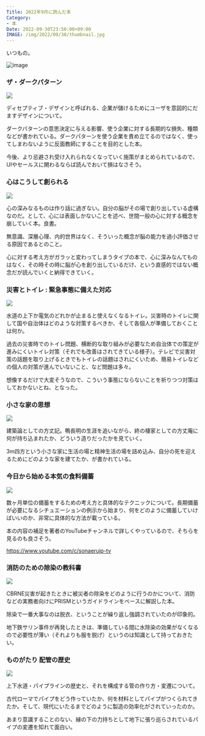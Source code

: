 ```yaml
---
Title: 2022年9月に読んだ本
Category:
- 本
Date: 2022-09-30T23:50:00+09:00
IMAGE: /img/2022/09/30/thumbnail.jpg
---
```


いつもの。


![image](/img/2022/09/30/thumbnail.jpg)



### ザ・ダークパターン

<a href="https://www.amazon.co.jp/%E3%82%B6%E3%83%BB%E3%83%80%E3%83%BC%E3%82%AF%E3%83%91%E3%82%BF%E3%83%BC%E3%83%B3-%E3%83%A6%E3%83%BC%E3%82%B6%E3%83%BC%E3%81%AE%E5%BF%83%E3%82%84%E8%A1%8C%E5%8B%95%E3%82%92%E3%81%82%E3%81%96%E3%82%80%E3%81%8F%E3%83%87%E3%82%B6%E3%82%A4%E3%83%B3-%E4%BB%B2%E9%87%8E-%E4%BD%91%E5%B8%8C-ebook/dp/B0B5X6WHDB?__mk_ja_JP=%E3%82%AB%E3%82%BF%E3%82%AB%E3%83%8A&crid=1VY8I3WWU82JM&keywords=%E3%82%B6%E3%83%BB%E3%83%80%E3%83%BC%E3%82%AF%E3%83%91%E3%82%BF%E3%83%BC%E3%83%B3&qid=1664016374&s=books&sprefix=%2Cstripbooks%2C533&sr=1-1&linkCode=li3&tag=ab1025-22&linkId=202d4cc497e87fc53c82431d890abe90&language=ja_JP&ref_=as_li_ss_il" target="_blank"><img border="0" src="//ws-fe.amazon-adsystem.com/widgets/q?_encoding=UTF8&ASIN=B0B5X6WHDB&Format=_SL250_&ID=AsinImage&MarketPlace=JP&ServiceVersion=20070822&WS=1&tag=ab1025-22&language=ja_JP" ></a><img src="https://ir-jp.amazon-adsystem.com/e/ir?t=ab1025-22&language=ja_JP&l=li3&o=9&a=B0B5X6WHDB" width="1" height="1" border="0" alt="" style="border:none !important; margin:0px !important;" />

ディセプティブ・デザインと呼ばれる、企業が儲けるためにユーザを意図的にだますデザインについて。

ダークパターンの意思決定に与える影響、使う企業に対する長期的な損失、種類などが書かれている。ダークパターンを使う企業を責め立てるのではなく、使ってしまわないように反面教師にすることを目的とした本。

今後、より忌避され受け入れられなくなっていく施策がまとめられているので、UIやセールスに関わるならば読んでおいて損はなさそう。


### 心はこうして創られる

<a href="https://www.amazon.co.jp/%E5%BF%83%E3%81%AF%E3%81%93%E3%81%86%E3%81%97%E3%81%A6%E5%89%B5%E3%82%89%E3%82%8C%E3%82%8B-%E3%80%8C%E5%8D%B3%E8%88%88%E3%81%99%E3%82%8B%E8%84%B3%E3%80%8D%E3%81%AE%E5%BF%83%E7%90%86%E5%AD%A6-%E8%AC%9B%E8%AB%87%E7%A4%BE%E9%81%B8%E6%9B%B8%E3%83%A1%E3%83%81%E3%82%A8-%E3%83%8B%E3%83%83%E3%82%AF%E3%83%BB%E3%83%81%E3%82%A7%E3%82%A4%E3%82%BF%E3%83%BC-ebook/dp/B0B5QNGCHM?crid=Q1SM6QOFNOF6&keywords=%E5%BF%83%E3%81%AF%E3%81%93%E3%81%86%E3%81%97%E3%81%A6%E5%89%B5%E3%82%89%E3%82%8C%E3%82%8B&qid=1664016395&s=books&sprefix=%E5%BF%83%E3%81%AF%E3%81%93%E3%81%86%E3%81%97%E3%81%A6%E5%89%B5%E3%82%89%E3%82%8C%E3%82%8B%2Cstripbooks%2C170&sr=1-1&linkCode=li3&tag=ab1025-22&linkId=2c5183534417acd96932d852a9d30aa7&language=ja_JP&ref_=as_li_ss_il" target="_blank"><img border="0" src="//ws-fe.amazon-adsystem.com/widgets/q?_encoding=UTF8&ASIN=B0B5QNGCHM&Format=_SL250_&ID=AsinImage&MarketPlace=JP&ServiceVersion=20070822&WS=1&tag=ab1025-22&language=ja_JP" ></a><img src="https://ir-jp.amazon-adsystem.com/e/ir?t=ab1025-22&language=ja_JP&l=li3&o=9&a=B0B5QNGCHM" width="1" height="1" border="0" alt="" style="border:none !important; margin:0px !important;" />

心の深みなるものは作り話に過ぎない。自分の脳がその場で創り出している虚構なのだ。として、心には表面しかないことを述べ、世間一般の心に対する概念を崩していく本。良書。

無意識、深層心理、内的世界はなく、そういった概念が脳の能力を過小評価させる原因であるとのこと。

心に対する考え方がガラッと変わってしまうタイプの本で、心に深みなんてものはなく、その時その時に脳が心を創り出しているだけ、という直感的ではない概念だが読んでいくと納得できていく。


### 災害とトイレ : 緊急事態に備えた対応

<a href="https://www.amazon.co.jp/%E7%81%BD%E5%AE%B3%E3%81%A8%E3%83%88%E3%82%A4%E3%83%AC-%E7%B7%8A%E6%80%A5%E4%BA%8B%E6%85%8B%E3%81%AB%E5%82%99%E3%81%88%E3%81%9F%E5%AF%BE%E5%BF%9C-%E9%80%B2%E5%8C%96%E3%81%99%E3%82%8B%E3%83%88%E3%82%A4%E3%83%AC-%E6%97%A5%E6%9C%AC%E3%83%88%E3%82%A4%E3%83%AC%E5%8D%94%E4%BC%9A/dp/4760154663?__mk_ja_JP=%E3%82%AB%E3%82%BF%E3%82%AB%E3%83%8A&crid=15G94ZOB3I7JQ&keywords=%E7%81%BD%E5%AE%B3%E3%81%A8%E3%83%88%E3%82%A4%E3%83%AC+%3A+%E7%B7%8A%E6%80%A5%E4%BA%8B%E6%85%8B%E3%81%AB%E5%82%99%E3%81%88%E3%81%9F%E5%AF%BE%E5%BF%9C&qid=1664016415&s=books&sprefix=%E7%81%BD%E5%AE%B3%E3%81%A8%E3%83%88%E3%82%A4%E3%83%AC+%E7%B7%8A%E6%80%A5%E4%BA%8B%E6%85%8B%E3%81%AB%E5%82%99%E3%81%88%E3%81%9F%E5%AF%BE%E5%BF%9C%2Cstripbooks%2C172&sr=1-1&linkCode=li3&tag=ab1025-22&linkId=c182a9cbfe1f3dc67649e2d540aaef1c&language=ja_JP&ref_=as_li_ss_il" target="_blank"><img border="0" src="//ws-fe.amazon-adsystem.com/widgets/q?_encoding=UTF8&ASIN=4760154663&Format=_SL250_&ID=AsinImage&MarketPlace=JP&ServiceVersion=20070822&WS=1&tag=ab1025-22&language=ja_JP" ></a><img src="https://ir-jp.amazon-adsystem.com/e/ir?t=ab1025-22&language=ja_JP&l=li3&o=9&a=4760154663" width="1" height="1" border="0" alt="" style="border:none !important; margin:0px !important;" />

水道の上下か電気のどれかが止まると使えなくなるトイレ。災害時のトイレに関して国や自治体はどのような対策するべきか、そして各個人が準備しておくことは何か。

過去の災害時でのトイレ問題、横断的な取り組みが必要なため自治体での策定が進みにくいトイレ対策（それでも改善はされてきている様子）。テレビで災害対策の話題を取り上げるときでもトイレの話題はされにくいため、簡易トイレなどの個人の対策が進んでいないこと、など問題は多々。

想像するだけで大変そうなので、こういう事態にならないことを祈りつつ対策はしておかないとね、となった。



### 小さな家の思想

<a href="https://www.amazon.co.jp/%E5%B0%8F%E3%81%95%E3%81%AA%E5%AE%B6%E3%81%AE%E6%80%9D%E6%83%B3-%E6%96%B9%E4%B8%88%E8%A8%98%E3%82%92%E5%BB%BA%E7%AF%89%E3%81%A7%E8%AA%AD%E3%81%BF%E8%A7%A3%E3%81%8F-%E6%96%87%E6%98%A5%E6%96%B0%E6%9B%B8-1281-%E9%95%B7%E5%B0%BE/dp/4166612816?__mk_ja_JP=%E3%82%AB%E3%82%BF%E3%82%AB%E3%83%8A&crid=305CV8ZEIWRL5&keywords=%E5%B0%8F%E3%81%95%E3%81%AA%E5%AE%B6%E3%81%AE%E6%80%9D%E6%83%B3&qid=1664016438&s=books&sprefix=%E5%B0%8F%E3%81%95%E3%81%AA%E5%AE%B6%E3%81%AE%E6%80%9D%E6%83%B3%2Cstripbooks%2C162&sr=1-1&linkCode=li3&tag=ab1025-22&linkId=7ce5cbdd40943a2aa683e1bda08c7d59&language=ja_JP&ref_=as_li_ss_il" target="_blank"><img border="0" src="//ws-fe.amazon-adsystem.com/widgets/q?_encoding=UTF8&ASIN=4166612816&Format=_SL250_&ID=AsinImage&MarketPlace=JP&ServiceVersion=20070822&WS=1&tag=ab1025-22&language=ja_JP" ></a><img src="https://ir-jp.amazon-adsystem.com/e/ir?t=ab1025-22&language=ja_JP&l=li3&o=9&a=4166612816" width="1" height="1" border="0" alt="" style="border:none !important; margin:0px !important;" />

建築論としての方丈記。鴨長明の生涯を追いながら、終の棲家としての方丈庵に何が持ち込まれたか、どういう造りだったかを見ていく。

3m四方という小さな家に生活の場と精神生活の場を詰め込み、自分の死を迎えるためにどのような家を建てたか、が書かれている。



### 今日から始める本気の食料備蓄

<a href="https://www.amazon.co.jp/%E4%BB%8A%E6%97%A5%E3%81%8B%E3%82%89%E5%A7%8B%E3%82%81%E3%82%8B%E6%9C%AC%E6%B0%97%E3%81%AE%E9%A3%9F%E6%96%99%E5%82%99%E8%93%84-%E5%AE%B6%E6%97%8F%E3%81%A8%E8%87%AA%E5%88%86%E3%81%8C%E7%94%9F%E3%81%8D%E5%BB%B6%E3%81%B3%E3%82%8B%E3%81%9F%E3%82%81%E3%81%AE%E9%98%B2%E7%81%BD%E5%82%99%E8%93%84%E3%83%A1%E3%82%BD%E3%83%83%E3%83%89-%E9%AB%99%E8%8D%B7%E6%99%BA%E4%B9%9F/dp/4198655111?__mk_ja_JP=%E3%82%AB%E3%82%BF%E3%82%AB%E3%83%8A&crid=1DRFM1ZGPECYT&keywords=%E4%BB%8A%E6%97%A5%E3%81%8B%E3%82%89%E5%A7%8B%E3%82%81%E3%82%8B%E6%9C%AC%E6%B0%97%E3%81%AE%E9%A3%9F%E6%96%99%E5%82%99%E8%93%84&qid=1664016457&s=books&sprefix=%E4%BB%8A%E6%97%A5%E3%81%8B%E3%82%89%E5%A7%8B%E3%82%81%E3%82%8B%E6%9C%AC%E6%B0%97%E3%81%AE%E9%A3%9F%E6%96%99%E5%82%99%E8%93%84%2Cstripbooks%2C171&sr=1-1&linkCode=li3&tag=ab1025-22&linkId=99f2769cbc081ccaf7342e2e62775f71&language=ja_JP&ref_=as_li_ss_il" target="_blank"><img border="0" src="//ws-fe.amazon-adsystem.com/widgets/q?_encoding=UTF8&ASIN=4198655111&Format=_SL250_&ID=AsinImage&MarketPlace=JP&ServiceVersion=20070822&WS=1&tag=ab1025-22&language=ja_JP" ></a><img src="https://ir-jp.amazon-adsystem.com/e/ir?t=ab1025-22&language=ja_JP&l=li3&o=9&a=4198655111" width="1" height="1" border="0" alt="" style="border:none !important; margin:0px !important;" />

数ヶ月単位の備蓄をするための考え方と具体的なテクニックについて。長期備蓄が必要になるシチュエーションの例示から始まり、何をどのように備蓄していけばいいのか、非常に具体的な方法が載っている。

本の内容の補足を著者のYouTubeチャンネルで詳しくやっているので、そちらを見るのも良さそう。

https://www.youtube.com/c/sonaerujp-tv

### 消防のための除染の教科書

<a href="https://www.amazon.co.jp/%E6%B6%88%E9%98%B2%E3%81%AE%E3%81%9F%E3%82%81%E3%81%AE-%E9%99%A4%E6%9F%93%E3%81%AE%E6%95%99%E7%A7%91%E6%9B%B8-%E3%82%A4%E3%82%AB%E3%83%AD%E3%82%B9%E3%83%BB%E3%83%A0%E3%83%83%E3%82%AF-%E6%B5%9C%E7%94%B0%E6%98%8C%E5%BD%A6/dp/4802211406?&linkCode=li3&tag=ab1025-22&linkId=a55eb57c3cab0b8a66ca48306917abfa&language=ja_JP&ref_=as_li_ss_il" target="_blank"><img border="0" src="//ws-fe.amazon-adsystem.com/widgets/q?_encoding=UTF8&ASIN=4802211406&Format=_SL250_&ID=AsinImage&MarketPlace=JP&ServiceVersion=20070822&WS=1&tag=ab1025-22&language=ja_JP" ></a><img src="https://ir-jp.amazon-adsystem.com/e/ir?t=ab1025-22&language=ja_JP&l=li3&o=9&a=4802211406" width="1" height="1" border="0" alt="" style="border:none !important; margin:0px !important;" />

CBRNE災害が起きたときに被災者の除染をどのように行うのかについて、消防などの実務者向けにPRISMというガイドラインをベースに解説した本。

除染で一番大事なのは脱衣、ということが繰り返し強調されていたのが印象的。

地下鉄サリン事件が再発したときは、準備している間に水除染の効果がなくなるので必要性が薄い（それよりも服を脱げ）というのは知識として持っておきたい。


### ものがたり 配管の歴史

<a href="https://www.amazon.co.jp/%E3%82%82%E3%81%AE%E3%81%8C%E3%81%9F%E3%82%8A-%E9%85%8D%E7%AE%A1%E3%81%AE%E6%AD%B4%E5%8F%B2-%E4%B8%80%E7%A4%BE-%E9%85%8D%E7%AE%A1%E6%8A%80%E8%A1%93%E7%A0%94%E7%A9%B6%E5%8D%94%E4%BC%9A-%E7%99%BA%E8%A1%8C/dp/4819034081?__mk_ja_JP=%E3%82%AB%E3%82%BF%E3%82%AB%E3%83%8A&crid=3GEFM9IWUA57J&keywords=%E3%82%82%E3%81%AE%E3%81%8C%E3%81%9F%E3%82%8A+%E9%85%8D%E7%AE%A1%E3%81%AE%E6%AD%B4%E5%8F%B2&qid=1664548679&qu=eyJxc2MiOiIwLjAwIiwicXNhIjoiMC4wMCIsInFzcCI6IjAuMDAifQ%3D%3D&s=books&sprefix=%E3%82%82%E3%81%AE%E3%81%8C%E3%81%9F%E3%82%8A+%E9%85%8D%E7%AE%A1%E3%81%AE%E6%AD%B4%E5%8F%B2%2Cstripbooks%2C157&sr=1-1&linkCode=li3&tag=ab1025-22&linkId=bcb7bad113bbc2681dde224d249e04a0&language=ja_JP&ref_=as_li_ss_il" target="_blank"><img border="0" src="//ws-fe.amazon-adsystem.com/widgets/q?_encoding=UTF8&ASIN=4819034081&Format=_SL250_&ID=AsinImage&MarketPlace=JP&ServiceVersion=20070822&WS=1&tag=ab1025-22&language=ja_JP" ></a><img src="https://ir-jp.amazon-adsystem.com/e/ir?t=ab1025-22&language=ja_JP&l=li3&o=9&a=4819034081" width="1" height="1" border="0" alt="" style="border:none !important; margin:0px !important;" />

上下水道・パイプラインの歴史と、それを構成する管の作り方・変遷について。

古代ローマでパイプをどう作っていたか、何を材料としてパイプがつくられてきたか。そして、現代にいたるまでどのように製造の効率化がされていったのか。

あまり意識することのない、縁の下の力持ちとして地下に張り巡らされているパイプの変遷を知れて面白い。
